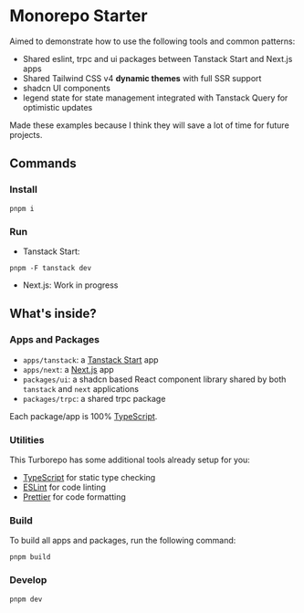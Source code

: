 # Monorepo Starter

Aimed to demonstrate how to use the following tools and common patterns:

- Shared eslint, trpc and ui packages between Tanstack Start and Next.js apps
- Shared Tailwind CSS v4 **dynamic themes** with full SSR support
- shadcn UI components
- legend state for state management integrated with Tanstack Query for optimistic updates

Made these examples because I think they will save a lot of time for future projects.

## Commands

### Install

```
pnpm i
```

### Run

- Tanstack Start:

```
pnpm -F tanstack dev
```

- Next.js: Work in progress

## What's inside?

### Apps and Packages

- `apps/tanstack`: a [Tanstack Start](https://tanstack.com/start/latest) app
- `apps/next`: a [Next.js](https://nextjs.org/) app
- `packages/ui`: a shadcn based React component library shared by both `tanstack` and `next` applications
- `packages/trpc`: a shared trpc package

Each package/app is 100% [TypeScript](https://www.typescriptlang.org/).

### Utilities

This Turborepo has some additional tools already setup for you:

- [TypeScript](https://www.typescriptlang.org/) for static type checking
- [ESLint](https://eslint.org/) for code linting
- [Prettier](https://prettier.io) for code formatting

### Build

To build all apps and packages, run the following command:

```
pnpm build
```

### Develop

```
pnpm dev
```
